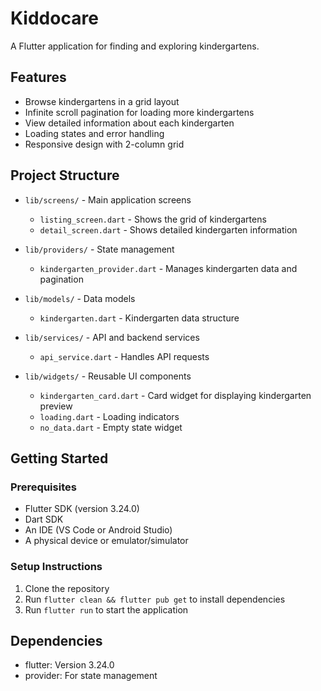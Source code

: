 # Kiddocare

A Flutter application for finding and exploring kindergartens.

## Features

- Browse kindergartens in a grid layout
- Infinite scroll pagination for loading more kindergartens
- View detailed information about each kindergarten
- Loading states and error handling
- Responsive design with 2-column grid

## Project Structure

- `lib/screens/` - Main application screens
  - `listing_screen.dart` - Shows the grid of kindergartens
  - `detail_screen.dart` - Shows detailed kindergarten information

- `lib/providers/` - State management
  - `kindergarten_provider.dart` - Manages kindergarten data and pagination

- `lib/models/` - Data models
  - `kindergarten.dart` - Kindergarten data structure

- `lib/services/` - API and backend services
  - `api_service.dart` - Handles API requests

- `lib/widgets/` - Reusable UI components
  - `kindergarten_card.dart` - Card widget for displaying kindergarten preview
  - `loading.dart` - Loading indicators
  - `no_data.dart` - Empty state widget

## Getting Started

### Prerequisites
- Flutter SDK (version 3.24.0)
- Dart SDK
- An IDE (VS Code or Android Studio)
- A physical device or emulator/simulator

### Setup Instructions

1. Clone the repository
2. Run `flutter clean && flutter pub get` to install dependencies
3. Run `flutter run` to start the application

## Dependencies

- flutter: Version 3.24.0
- provider: For state management
